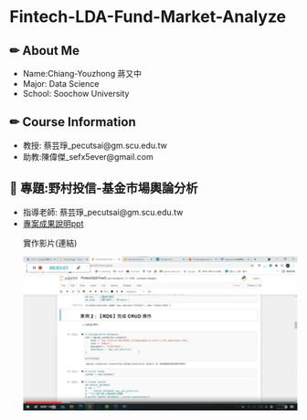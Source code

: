 # Fintech-LDA-Fund-Market-Analyze
<h2>&#x270F; About Me</h2>
 <ul>
  <li>Name:Chiang-Youzhong 蔣又中</li>
  <li>Major: Data Science</li>
  <li>School: Soochow University</li>
 </ul>
<h2>&#x270F; Course Information</h2>
 <ul>
  <li>教授: 蔡芸琤_pecutsai@gm.scu.edu.tw</li>
  <li>助教:陳偉傑_sefx5ever@gmail.com</li>
 </ul>
<h2>&#x1F4DD; 專題:野村投信-基金市場輿論分析</h2>
<ul>
 <li>指導老師: 蔡芸琤_pecutsai@gm.scu.edu.tw</li>
 <li><a href="https://docs.google.com/presentation/d/19UFtVuvXoltSD5DJeIuBptBbG4TDlvL9/edit?usp=sharing&ouid=100940943599513511160&rtpof=true&sd=true">專案成果說明ppt</a></li>
 
 實作影片(連結)

[![實作影片](https://github.com/Leo90616/Photo/blob/main/222.png)](https://youtu.be/0jMKzXt33OQ)

</ul>
